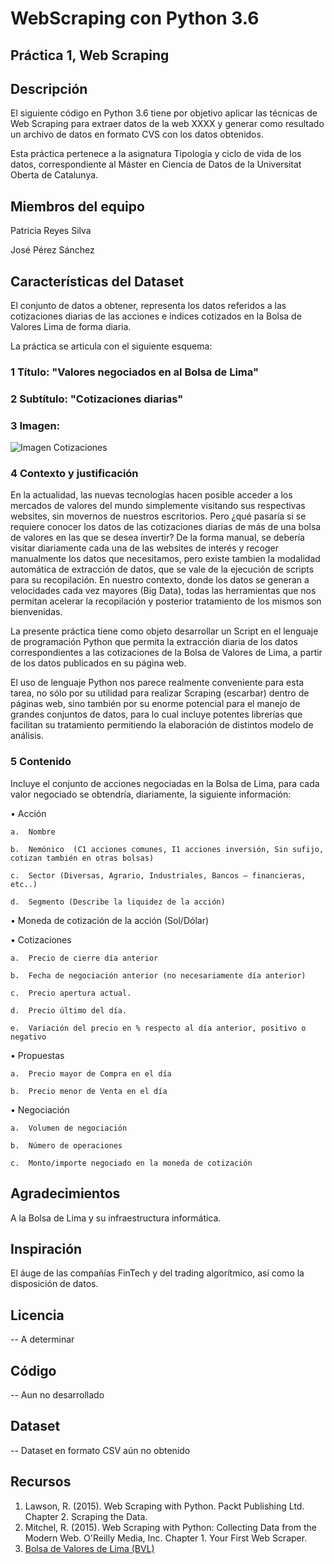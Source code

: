 # WebScraping con Python 3.6

## Práctica 1, Web Scraping

## Descripción

El siguiente código en Python 3.6 tiene por objetivo aplicar las técnicas de Web Scraping para extraer datos de la web XXXX y generar como resultado un archivo de datos en formato CVS con los datos obtenidos.  

Esta práctica pertenece a la asignatura Tipología y ciclo de vida de los datos, correspondiente al Máster en Ciencia de Datos de la Universitat Oberta de Catalunya. 

## Miembros del equipo

Patricia Reyes Silva

José Pérez Sánchez


## Características del Dataset

El conjunto de datos a obtener, representa los datos referidos a las cotizaciones diarias de las acciones e índices cotizados en la Bolsa de Valores Lima de forma diaria. 

La práctica se articula con el siguiente esquema:

### 1 Título: "Valores negociados en al Bolsa de Lima"

### 2 Subtítulo: "Cotizaciones diarias"

### 3 Imagen: 

![Imagen Cotizaciones](https://raw.githubusercontent.com/jperezsanchezU/WebScraping/master/ImagenCotizaciones.png)


### 4 Contexto y justificación

En la actualidad, las nuevas tecnologías hacen posible acceder a los mercados de valores del mundo simplemente visitando sus respectivas websites, sin movernos de nuestros escritorios.   Pero ¿qué pasaría si se requiere conocer los datos de las cotizaciones diarias de más de una bolsa de valores en las que se desea invertir? De la forma manual, se debería visitar diariamente cada una de las websites de interés y recoger manualmente los datos que necesitamos, pero existe tambien la modalidad automática de extracción de datos, que se vale de la ejecución de scripts para su recopilación.  En nuestro contexto, donde los datos se generan a velocidades cada vez mayores (Big Data), todas las herramientas que nos permitan acelerar la recopilación y posterior tratamiento de los mismos son bienvenidas.

La presente práctica tiene como objeto desarrollar un Script en el lenguaje de programación Python que  permita la extracción diaria de los datos correspondientes a las cotizaciones de la Bolsa de Valores de Lima, a partir de los datos publicados en su página web.

El uso de lenguaje Python nos parece realmente conveniente para esta tarea, no sólo por su utilidad para realizar Scraping (escarbar)  dentro de páginas web, sino también por su enorme potencial para el manejo de grandes conjuntos de datos, para lo cual incluye potentes librerías que facilitan su tratamiento permitiendo la elaboración de distintos modelo de análisis.


### 5 Contenido

Incluye el conjunto de acciones negociadas en la Bolsa de Lima, para cada valor negociado se obtendría, diariamente, la siguiente información:

•	Acción

    a.	Nombre
    
    b.	Nemónico  (C1 acciones comunes,	I1 acciones inversión, Sin sufijo, cotizan también en otras bolsas)
        
    c.	Sector (Diversas, Agrario, Industriales, Bancos – financieras, etc..)        
                
    d.	Segmento (Describe la liquidez de la acción)
    
•	Moneda de cotización de la acción (Sol/Dólar)

•	Cotizaciones


    a.	Precio de cierre día anterior    
    
    b.	Fecha de negociación anterior (no necesariamente día anterior)    
    
    c.	Precio apertura actual.    
    
    d.	Precio último del día.    
    
    e.	Variación del precio en % respecto al día anterior, positivo o negativo   
    

•	Propuestas

    a.	Precio mayor de Compra en el día    
    
    b.	Precio menor de Venta en el día
    

•	Negociación

    a.	Volumen de negociación
    
    b.	Número de operaciones    
    
    c.	Monto/importe negociado en la moneda de cotización
    

## Agradecimientos

A la Bolsa de Lima y su infraestructura informática.

## Inspiración

El áuge de las compañías FinTech y del trading algorítmico, así como la disposición de datos. 

## Licencia

-- A determinar

## Código

-- Aun no desarrollado

## Dataset

-- Dataset en formato CSV aún no obtenido

## Recursos
1.	Lawson, R. (2015). Web Scraping with Python. Packt Publishing Ltd. Chapter 2. Scraping the Data.
2.	Mitchel, R. (2015). Web Scraping with Python: Collecting Data from the Modern Web. O'Reilly Media, Inc. Chapter 1. Your First Web Scraper.
2.  [Bolsa de Valores de Lima (BVL)](http://www.bvl.com.pe/)
